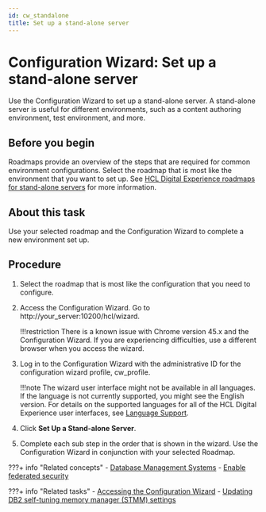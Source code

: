 ```yaml
---
id: cw_standalone
title: Set up a stand-alone server
---
```


# Configuration Wizard: Set up a stand-alone server

Use the Configuration Wizard to set up a stand-alone server. A stand-alone server is useful for different environments, such as a content authoring environment, test environment, and more.

## Before you begin
Roadmaps provide an overview of the steps that are required for common environment configurations. Select the roadmap that is most like the environment that you want to set up. See [HCL Digital Experience roadmaps for stand-alone servers](../../../../../get_started/plan_deployment/traditional_deployment/roadmaps/rm_install_deployment/rm_standalone_servers/rm_standalone_parent.md) for more information.

## About this task
Use your selected roadmap and the Configuration Wizard to complete a new environment set up.

## Procedure
1. Select the roadmap that is most like the configuration that you need to configure.

2. Access the Configuration Wizard. Go to http://your_server:10200/hcl/wizard.

    !!!restriction
        There is a known issue with Chrome version 45.x and the Configuration Wizard. If you are experiencing difficulties, use a different browser when you access the wizard.

3. Log in to the Configuration Wizard with the administrative ID for the configuration wizard profile, cw_profile.

    !!!note
        The wizard user interface might not be available in all languages. If the language is not currently supported, you might see the English version. For details on the supported languages for all of the HCL Digital Experience user interfaces, see [Language Support](../../../../../extend_dx/development_tools/portal_admin_tools/language_support/index.md).

4. Click **Set Up a Stand-alone Server**.

5. Complete each sub step in the order that is shown in the wizard. Use the Configuration Wizard in conjunction with your selected Roadmap.

???+ info "Related concepts"
    -   [Database Management Systems](../../../../../deployment/manage/db_mgmt_sys/index.md)
    -   [Enable federated security](../../../../../deployment/manage/security/user_registry/cw_ldap.md)

???+ info "Related tasks" 
    -   [Accessing the Configuration Wizard](../../../portal_admin_tools/cfg_wizard/configuration/cw_run.md)
    -   [Updating DB2 self-tuning memory manager (STMM) settings](../../../../../deployment/manage/migrate/next_steps/post_mig_activities/db_task/mig_t_post_db2_stmm.md)

